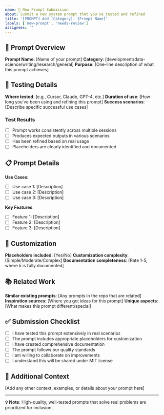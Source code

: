 ```yaml
---
name: 🤖 New Prompt Submission
about: Submit a new system prompt that you've tested and refined
title: '[PROMPT] Add [Category]: [Prompt Name]'
labels: ['new-prompt', 'needs-review']
assignees: ''
---
```


## 🎯 Prompt Overview

**Prompt Name**: [Name of your prompt]
**Category**: [development/data-science/writing/research/general]
**Purpose**: [One-line description of what this prompt achieves]

## 🧪 Testing Details

**Where tested**: [e.g., Cursor, Claude, GPT-4, etc.]
**Duration of use**: [How long you've been using and refining this prompt]
**Success scenarios**: [Describe specific successful use cases]

### Test Results
- [ ] Prompt works consistently across multiple sessions
- [ ] Produces expected outputs in various scenarios
- [ ] Has been refined based on real usage
- [ ] Placeholders are clearly identified and documented

## 📋 Prompt Details

**Use Cases**:
- [ ] Use case 1: [Description]
- [ ] Use case 2: [Description]
- [ ] Use case 3: [Description]

**Key Features**:
- [ ] Feature 1: [Description]
- [ ] Feature 2: [Description]
- [ ] Feature 3: [Description]

## 🔧 Customization

**Placeholders included**: [Yes/No]
**Customization complexity**: [Simple/Moderate/Complex]
**Documentation completeness**: [Rate 1-5, where 5 is fully documented]

## 📚 Related Work

**Similar existing prompts**: [Any prompts in the repo that are related]
**Inspiration sources**: [Where you got ideas for this prompt]
**Unique aspects**: [What makes this prompt different/special]

## ✅ Submission Checklist

- [ ] I have tested this prompt extensively in real scenarios
- [ ] The prompt includes appropriate placeholders for customization
- [ ] I have created comprehensive documentation
- [ ] The prompt follows our quality standards
- [ ] I am willing to collaborate on improvements
- [ ] I understand this will be shared under MIT license

## 📎 Additional Context

[Add any other context, examples, or details about your prompt here]

---

**💡 Note**: High-quality, well-tested prompts that solve real problems are prioritized for inclusion.